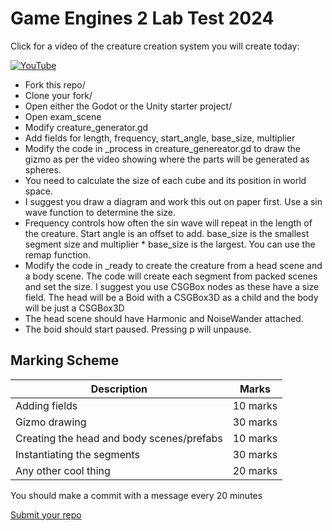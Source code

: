 # Game Engines 2 Lab Test 2024

Click for a video of the creature creation system you will create today:

[![YouTube](http://img.youtube.com/vi/I_KU-wuzS7c/0.jpg)](https://www.youtube.com/watch?v=I_KU-wuzS7c)

- Fork this repo/
- Clone your fork/
- Open either the Godot or the Unity starter project/
- Open exam_scene 
- Modify creature_generator.gd
- Add fields for length, frequency, start_angle, base_size, multiplier
- Modify the code in _process in creature_genereator.gd to draw the gizmo as per the video showing where the parts will be generated as spheres. 
- You need to calculate the size of each cube and its position in world space. 
- I suggest you draw a diagram and work this out on paper first. Use a sin wave function to determine the size. 
- Frequency controls how often the sin wave will repeat in the length of the creature. Start angle is an offset to add. base_size is the smallest segment size and multiplier * base_size is the largest. You can use the remap function.
- Modify the code in _ready to create the creature from a head scene and a body scene. The code will create each segment from packed scenes and set the size. I suggest you use CSGBox nodes as these have a size field. The head will be a Boid with a CSGBox3D as a child and the body will be just a CSGBox3D
- The head scene should have Harmonic and NoiseWander attached. 
- The boid should start paused. Pressing p will unpause.

## Marking Scheme

| Description | Marks |
|-------------|-------|
| Adding fields | 10 marks |
| Gizmo drawing | 30 marks |
| Creating the head and body scenes/prefabs | 10 marks |
| Instantiating the segments | 30 marks |
| Any other cool thing | 20 marks |

You should make a commit with a message every 20 minutes

[Submit your repo](https://forms.office.com/Pages/ResponsePage.aspx?id=yxdjdkjpX06M7Nq8ji_V2ou3qmFXqEdGlmiD1Myl3gNURTdONUhIMEFLTktNMzhGRkRDWkdMS1BQQy4u)
